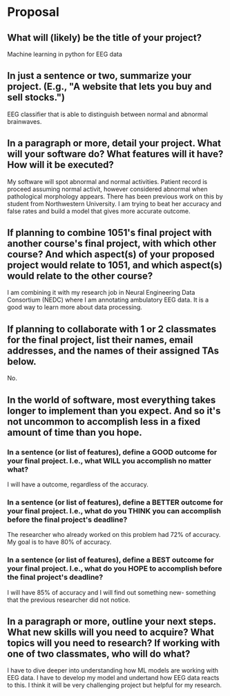 # Proposal

## What will (likely) be the title of your project?

Machine learning in python for EEG data

## In just a sentence or two, summarize your project. (E.g., "A website that lets you buy and sell stocks.")

EEG classifier that is able to distinguish between normal and abnormal brainwaves.

## In a paragraph or more, detail your project. What will your software do? What features will it have? How will it be executed?

My software will spot abnormal and normal activities. Patient record is proceed assuming normal activit, however considered abnormal when pathological morphology appears. There has been previous work on this by student from Northwestern University. I am trying to beat her accuracy and false rates and build a model that gives more accurate outcome.

## If planning to combine 1051's final project with another course's final project, with which other course? And which aspect(s) of your proposed project would relate to 1051, and which aspect(s) would relate to the other course?

I am combining it with my research job in Neural Engineering Data Consortium (NEDC) where I am annotating ambulatory EEG data. It is a good way to learn more about data processing.

## If planning to collaborate with 1 or 2 classmates for the final project, list their names, email addresses, and the names of their assigned TAs below.

No.

## In the world of software, most everything takes longer to implement than you expect. And so it's not uncommon to accomplish less in a fixed amount of time than you hope.

### In a sentence (or list of features), define a GOOD outcome for your final project. I.e., what WILL you accomplish no matter what?

I will have a outcome, regardless of the accuracy.

### In a sentence (or list of features), define a BETTER outcome for your final project. I.e., what do you THINK you can accomplish before the final project's deadline?

The researcher who already worked on this problem had 72% of accuracy. My goal is to have 80% of accuracy.

### In a sentence (or list of features), define a BEST outcome for your final project. I.e., what do you HOPE to accomplish before the final project's deadline?

I will have 85% of accuracy and I will find out something new- something that the previous researcher did not notice.

## In a paragraph or more, outline your next steps. What new skills will you need to acquire? What topics will you need to research? If working with one of two classmates, who will do what?

I have to dive deeper into understanding how ML models are working with EEG data. I have to develop my model and undertand how EEG data reacts to this. I think it will be very challenging project but helpful for my research.
